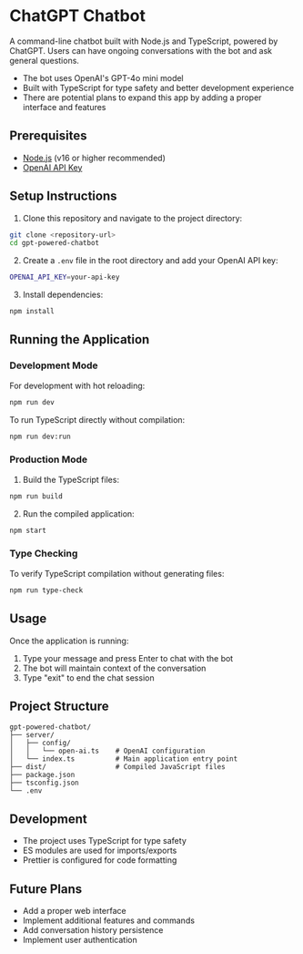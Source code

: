 # ChatGPT Chatbot

A command-line chatbot built with Node.js and TypeScript, powered by ChatGPT. Users can have ongoing conversations with the bot and ask general questions.

- The bot uses OpenAI's GPT-4o mini model
- Built with TypeScript for type safety and better development experience
- There are potential plans to expand this app by adding a proper interface and features

## Prerequisites

- [Node.js](https://nodejs.org/en/download) (v16 or higher recommended)
- [OpenAI API Key](https://platform.openai.com/docs/quickstart)

## Setup Instructions

1. Clone this repository and navigate to the project directory:

```bash
git clone <repository-url>
cd gpt-powered-chatbot
```

2. Create a `.env` file in the root directory and add your OpenAI API key:

```bash
OPENAI_API_KEY=your-api-key
```

3. Install dependencies:

```bash
npm install
```

## Running the Application

### Development Mode

For development with hot reloading:

```bash
npm run dev
```

To run TypeScript directly without compilation:

```bash
npm run dev:run
```

### Production Mode

1. Build the TypeScript files:

```bash
npm run build
```

2. Run the compiled application:

```bash
npm start
```

### Type Checking

To verify TypeScript compilation without generating files:

```bash
npm run type-check
```

## Usage

Once the application is running:

1. Type your message and press Enter to chat with the bot
2. The bot will maintain context of the conversation
3. Type "exit" to end the chat session

## Project Structure

```
gpt-powered-chatbot/
├── server/
│   ├── config/
│   │   └── open-ai.ts    # OpenAI configuration
│   └── index.ts          # Main application entry point
├── dist/                 # Compiled JavaScript files
├── package.json
├── tsconfig.json
└── .env
```

## Development

- The project uses TypeScript for type safety
- ES modules are used for imports/exports
- Prettier is configured for code formatting

## Future Plans

- Add a proper web interface
- Implement additional features and commands
- Add conversation history persistence
- Implement user authentication
